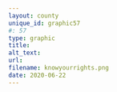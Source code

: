 ```yaml
---
layout: county 
unique_id: graphic57
#: 57
type: graphic
title: 
alt_text: 
url: 
filename: knowyourrights.png
date: 2020-06-22
---
```

